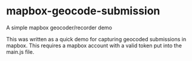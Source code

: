 # mapbox-geocode-submission
A simple mapbox geocoder/recorder demo

This was written as a quick demo for capturing geocoded submissions in mapbox. This requires a mapbox account with a valid token put into the main.js file.
